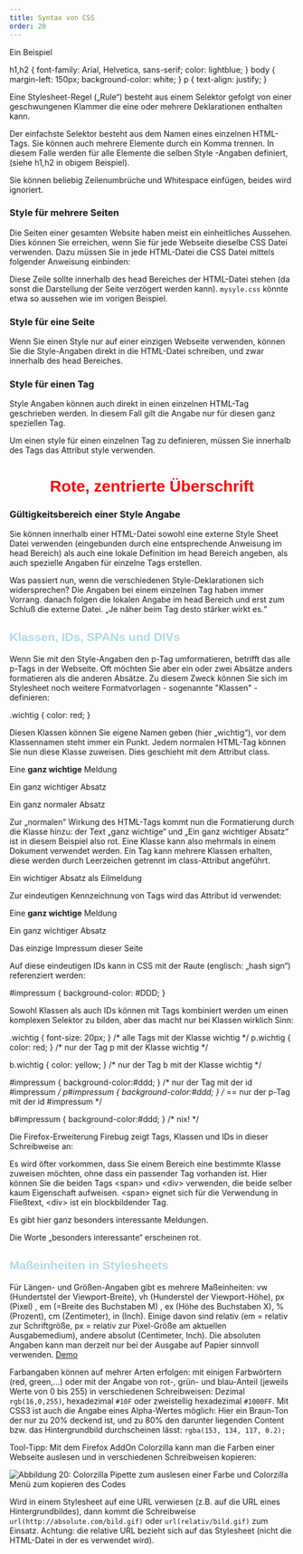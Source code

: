 ```yaml
---
title: Syntax von CSS
order: 20
---
```


Ein Beispiel

<css caption="Die Datei fh.css">
h1,h2 {
  font-family: Arial, Helvetica, sans-serif;
  color: lightblue;
}
body {
  margin-left: 150px;
  background-color: white;
} 
p {
  text-align: justify;
}
</css>

Eine Stylesheet-Regel („Rule“)  besteht aus einem Selektor gefolgt von einer geschwungenen Klammer die eine oder mehrere Deklarationen enthalten kann. 

Der einfachste Selektor besteht aus dem Namen eines einzelnen HTML-Tags. Sie können auch mehrere Elemente durch ein Komma trennen. In diesem Falle werden für alle Elemente die selben Style -Angaben definiert, (siehe h1,h2 in obigem Beispiel). 

Sie können beliebig Zeilenumbrüche und Whitespace einfügen, beides wird ignoriert. 

### Style für mehrere Seiten

Die Seiten einer gesamten Website haben meist ein einheitliches Aussehen. Dies können Sie erreichen, wenn Sie für jede Webseite dieselbe CSS Datei verwenden. Dazu müssen Sie in jede HTML-Datei die CSS Datei mittels folgender Anweisung einbinden:

<htmlcode>
<link rel="stylesheet" href="mystyle.css">
</htmlcode>

Diese Zeile sollte innerhalb des head Bereiches der HTML-Datei stehen (da sonst die Darstellung der Seite verzögert werden kann). `mysyle.css` könnte etwa so aussehen wie im vorigen Beispiel. 

### Style für eine Seite

Wenn Sie einen Style  nur auf einer einzigen Webseite verwenden, können Sie die Style-Angaben direkt in die HTML-Datei schreiben, und zwar innerhalb des head Bereiches. 

<htmlcode>
<style>
  h1,h2 {
    font-family: Arial, Helvetica, sans-serif;
    color: lightblue
  }
</style>
</htmlcode>

### Style für einen Tag

Style Angaben können auch direkt in einen einzelnen HTML-Tag geschrieben werden. In diesem Fall gilt die Angabe nur für diesen ganz speziellen Tag. 

Um einen style für einen einzelnen Tag zu definieren, müssen Sie innerhalb des Tags das Attribut style verwenden. 

<htmlcode>
<h1 style="color:red; text-align:center;">Rote, zentrierte Überschrift</h1>
</htmlcode>

### Gültigkeitsbereich einer Style Angabe

Sie können innerhalb einer HTML-Datei sowohl eine externe Style Sheet Datei verwenden (eingebunden durch eine entsprechende Anweisung im head Bereich) als auch eine lokale Definition im head Bereich angeben, als auch spezielle Angaben für einzelne Tags erstellen. 

Was passiert nun, wenn die verschiedenen Style-Deklarationen sich widersprechen? Die Angaben bei einem einzelnen Tag haben immer Vorrang. danach folgen die lokalen Angabe im head Bereich und erst zum Schluß die externe Datei. „Je näher beim Tag desto stärker wirkt es.“

Klassen, IDs, SPANs und DIVs
-----------------------------
Wenn Sie mit den Style-Angaben den p-Tag umformatieren, betrifft das alle p-Tags in der Webseite. Oft möchten Sie aber ein oder zwei Absätze anders formatieren als die anderen Absätze. Zu diesem Zweck können Sie sich im Stylesheet noch weitere Formatvorlagen - sogenannte "Klassen" - definieren:

<css>
.wichtig { color: red; }
</css>

Diesen Klassen können Sie eigene Namen geben (hier „wichtig“), vor dem Klassennamen steht immer ein Punkt. Jedem normalen HTML-Tag können Sie nun diese Klasse zuweisen. Dies geschieht mit dem Attribut class. 

<htmlcode>
<p>Eine <b class="wichtig">ganz wichtige</b> Meldung</p>
<p class="wichtig">Ein ganz wichtiger Absatz</p>
<p>Ein ganz normaler Absatz</p>
</htmlcode>

Zur „normalen“ Wirkung des HTML-Tags kommt nun die Formatierung durch die Klasse hinzu: der Text „ganz wichtige“ und „Ein ganz wichtiger Absatz“ ist in diesem Beispiel also rot. Eine Klasse kann also mehrmals in einem Dokument verwendet werden. Ein Tag kann mehrere Klassen erhalten, diese werden durch Leerzeichen getrennt im class-Attribut angeführt.

<htmlcode>
<p class="wichtig eilmeldung">Ein wichtiger Absatz als Eilmeldung</p>
</htmlcode>

Zur eindeutigen Kennzeichnung von Tags wird das Attribut id verwendet:

<htmlcode>
<p>Eine <b class="wichtig">ganz wichtige</b> Meldung</p>
<p class="wichtig">Ein ganz wichtiger Absatz</p>
<p id="impressum">Das einzige Impressum dieser Seite</p>
</htmlcode>

Auf diese eindeutigen IDs kann in CSS mit der Raute (englisch: „hash sign“) referenziert werden:

<css>
#impressum { background-color: #DDD; }
</css>

Sowohl Klassen als auch IDs können mit Tags kombiniert werden um einen komplexen Selektor zu bilden, aber das macht nur bei Klassen wirklich Sinn:

<css>
.wichtig { font-size: 20px; }     /* alle Tags mit der Klasse wichtig     */
p.wichtig { color: red;    }     /* nur der Tag p mit der Klasse wichtig */

b.wichtig { color: yellow; }    /* nur der Tag b mit der Klasse wichtig */

#impressum { background-color:#ddd; }   /* nur der Tag mit der id #impressum */
p#impressum { background-color:#ddd; } /* == nur der p-Tag mit der id #impressum */

b#impressum { background-color:#ddd; }   /* nix! */
</css>

Die Firefox-Erweiterung Firebug zeigt Tags, Klassen und IDs in dieser Schreibweise an:

Es wird öfter vorkommen, dass Sie einem Bereich eine bestimmte Klasse zuweisen möchten, ohne dass ein passender Tag vorhanden ist. Hier können Sie die  beiden Tags &lt;span&gt; und &lt;div&gt; verwenden, die beide selber kaum Eigenschaft aufweisen. &lt;span&gt; eignet sich für die Verwendung in Fließtext, &lt;div&gt; ist ein blockbildender Tag.

<htmlcode>
<p>Es gibt hier ganz <span class="wichtig">besonders interessante</span> Meldungen.</p>
</htmlcode>

Die Worte „besonders interessante“ erscheinen rot. 

Maßeinheiten in Stylesheets
-----------------------------

Für Längen- und Größen-Angaben gibt es mehrere Maßeinheiten: vw (Hundertstel der Viewport-Breite), vh (Hunderstel der Viewport-Höhe), px (Pixel) , em (=Breite des Buchstaben M) , ex (Höhe des Buchstaben X),  % (Prozent), cm (Zentimeter), in (Inch).   Einige davon sind relativ (em = relativ zur Schriftgröße, px = relativ zur Pixel-Größe am aktuellen Ausgabemedium), andere absolut (Centimeter, Inch). Die absoluten Angaben kann man derzeit nur bei der Ausgabe auf Papier sinnvoll verwenden.  [Demo](/images/css-masse.html)

Farbangaben können auf mehrer Arten erfolgen: mit einigen Farbwörtern (red, green,…) oder mit der Angabe von rot-, grün- und blau-Anteil (jeweils Werte von 0 bis 255) in verschiedenen Schreibweisen: Dezimal `rgb(16,0,255)`, hexadezimal `#10F` oder zweistellig hexadezimal `#1000FF`. Mit CSS3 ist auch die Angabe eines Alpha-Wertes möglich: Hier ein Braun-Ton der nur zu 20% deckend ist, und zu 80% den darunter liegenden Content bzw. das Hintergrundbild durchscheinen lässt: `rgba(153, 134, 117, 0.2);`

Tool-Tipp: Mit dem Firefox AddOn Colorzilla kann man die Farben einer Webseite auslesen und in verschiedenen Schreibweisen kopieren:

![Abbildung 20: Colorzilla Pipette zum auslesen einer Farbe und Colorzilla Menü zum kopieren des Codes](/images/image073.png)

Wird in einem Stylesheet auf eine URL verwiesen (z.B. auf die URL eines Hintergrundbildes), dann kommt die Schreibweise `url(http://absolute.com/bild.gif)` oder `url(relativ/bild.gif)` zum Einsatz. Achtung: die relative URL bezieht sich auf das Stylesheet (nicht die HTML-Datei in der es verwendet wird).

